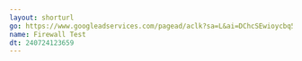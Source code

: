 ```yaml
---
layout: shorturl
go: https://www.googleadservices.com/pagead/aclk?sa=L&ai=DChcSEwioycbq5bWHAxUQnVoFHUJAALAYABAYGgJ2dQ&ae=2&co=1&gclid=Cj0KCQjwwO20BhCJARIsAAnTIVRQ_DXu08d71RYZbPn9CLETcr1ocuaknSHDW5Rde3a3U5WXmFxPrIUaAjbOEALw_wcB&ohost=www.google.com&cid=CAESVuD2TyKKXYlC6WDYLfmO-CnY2JXe_nrnqXN7naw12NntaGvXzVKWHOOQplCKcguqyZqitnl6ys0OkomY8LYiPmJsqZuckpl27ogLw4xPmX6jXHQaPtIE&sig=AOD64_2WEQTfrg7uSkRca5TDeTyrvx_YTQ&q&adurl&ved=2ahUKEwi5gcHq5bWHAxWfSTABHUgIDW4Q0Qx6BAgJEAE&nis=2&dct=1
name: Firewall Test
dt: 240724123659
---
```

